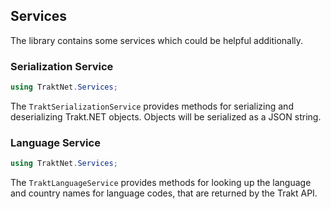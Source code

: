 ## Services

The library contains some services which could be helpful additionally.

### Serialization Service

```csharp
using TraktNet.Services;
```

The `TraktSerializationService` provides methods for serializing and deserializing Trakt.NET objects. Objects will be serialized as a JSON string.

### Language Service

```csharp
using TraktNet.Services;
```

The `TraktLanguageService` provides methods for looking up the language and country names for language codes, that are returned by the Trakt API.
